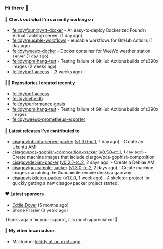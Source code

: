 ### Hi there 👋

#### 👷 Check out what I'm currently working on

- [felddy/foundryvtt-docker](https://github.com/felddy/foundryvtt-docker) - An easy-to-deploy Dockerized Foundry Virtual Tabletop server. (1 day ago)
- [felddy/reusable-workflows](https://github.com/felddy/reusable-workflows) - reusable workflows for GitHub Actions (1 day ago)
- [felddy/weewx-docker](https://github.com/felddy/weewx-docker) - Docker container for WeeWx weather station server (1 day ago)
- [felddy/npm-hang-test](https://github.com/felddy/npm-hang-test) - Testing failure of GitHub Actions builds of s390x images (2 weeks ago)
- [felddy/pdf-access](https://github.com/felddy/pdf-access) -  (3 weeks ago)

#### 👨‍💻 Repositories I created recently

- [felddy/pdf-access](https://github.com/felddy/pdf-access)
- [felddy/cyhy-db](https://github.com/felddy/cyhy-db)
- [felddy/performance-goals](https://github.com/felddy/performance-goals)
- [felddy/npm-hang-test](https://github.com/felddy/npm-hang-test) - Testing failure of GitHub Actions builds of s390x images
- [felddy/weewx-prometheus-exporter](https://github.com/felddy/weewx-prometheus-exporter)

#### 🚀 Latest releases I've contributed to

- [cisagov/ubuntu-server-packer](https://github.com/cisagov/ubuntu-server-packer) ([v1.3.0-rc.1](https://github.com/cisagov/ubuntu-server-packer/releases/tag/v1.3.0-rc.1), 1 day ago) - Create an Ubuntu AMI
- [cisagov/pca-gophish-composition-packer](https://github.com/cisagov/pca-gophish-composition-packer) ([v0.5.0-rc.1](https://github.com/cisagov/pca-gophish-composition-packer/releases/tag/v0.5.0-rc.1), 1 day ago) - Create machine images that include cisagov/pca-gophish-composition
- [cisagov/debian-packer](https://github.com/cisagov/debian-packer) ([v0.2.0-rc.2](https://github.com/cisagov/debian-packer/releases/tag/v0.2.0-rc.2), 2 days ago) - Create a Debian AMI
- [cisagov/guacamole-packer](https://github.com/cisagov/guacamole-packer) ([v1.3.0-rc.2](https://github.com/cisagov/guacamole-packer/releases/tag/v1.3.0-rc.2), 2 days ago) - Create machine images containing the Guacamole remote desktop gateway
- [cisagov/skeleton-packer](https://github.com/cisagov/skeleton-packer) ([v1.0.0](https://github.com/cisagov/skeleton-packer/releases/tag/v1.0.0), 1 week ago) - A skeleton project for quickly getting a new cisagov packer project started.

#### ❤️ Latest sponsors
- [Eddie Dover](https://github.com/EddieDover) (5 months ago)
- [Shane Frasier](https://github.com/jsf9k) (3 years ago)

Thanks again for your support, it is much appreciated! 🙏

#### 🐋 My other incarnations
- Mastodon: <a rel="me" href="https://ioc.exchange/@felddy">felddy at ioc.exchange</a>
